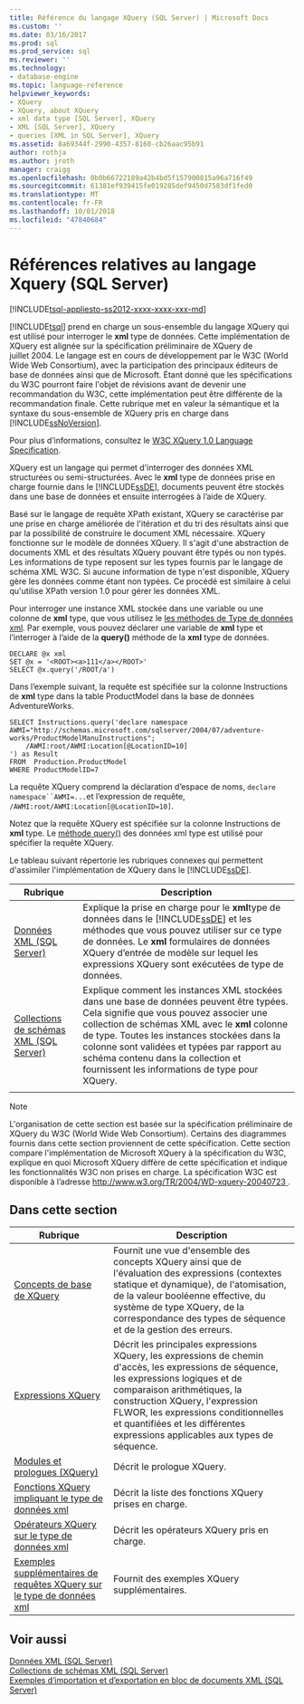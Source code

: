 ```yaml
---
title: Référence du langage XQuery (SQL Server) | Microsoft Docs
ms.custom: ''
ms.date: 03/16/2017
ms.prod: sql
ms.prod_service: sql
ms.reviewer: ''
ms.technology:
- database-engine
ms.topic: language-reference
helpviewer_keywords:
- XQuery
- XQuery, about XQuery
- xml data type [SQL Server], XQuery
- XML [SQL Server], XQuery
- queries [XML in SQL Server], XQuery
ms.assetid: 8a69344f-2990-4357-8160-cb26aac95b91
author: rothja
ms.author: jroth
manager: craigg
ms.openlocfilehash: 0b0b66722189a42b4bd5f157900815a96a716f49
ms.sourcegitcommit: 61381ef939415fe019285def9450d7583df1fed0
ms.translationtype: MT
ms.contentlocale: fr-FR
ms.lasthandoff: 10/01/2018
ms.locfileid: "47840684"
---
```

# <a name="xquery-language-reference-sql-server"></a>Références relatives au langage Xquery (SQL Server)
[!INCLUDE[tsql-appliesto-ss2012-xxxx-xxxx-xxx-md](../includes/tsql-appliesto-ss2012-xxxx-xxxx-xxx-md.md)]

  [!INCLUDE[tsql](../includes/tsql-md.md)] prend en charge un sous-ensemble du langage XQuery qui est utilisé pour interroger le **xml** type de données. Cette implémentation de XQuery est alignée sur la spécification préliminaire de XQuery de juillet 2004. Le langage est en cours de développement par le W3C (World Wide Web Consortium), avec la participation des principaux éditeurs de base de données ainsi que de Microsoft. Étant donné que les spécifications du W3C pourront faire l'objet de révisions avant de devenir une recommandation du W3C, cette implémentation peut être différente de la recommandation finale. Cette rubrique met en valeur la sémantique et la syntaxe du sous-ensemble de XQuery pris en charge dans [!INCLUDE[ssNoVersion](../includes/ssnoversion-md.md)].  
  
 Pour plus d’informations, consultez le [W3C XQuery 1.0 Language Specification](http://go.microsoft.com/fwlink/?LinkId=48846).  
  
 XQuery est un langage qui permet d'interroger des données XML structurées ou semi-structurées. Avec le **xml** type de données prise en charge fournie dans le [!INCLUDE[ssDE](../includes/ssde-md.md)], documents peuvent être stockés dans une base de données et ensuite interrogées à l’aide de XQuery.  
  
 Basé sur le langage de requête XPath existant, XQuery se caractérise par une prise en charge améliorée de l'itération et du tri des résultats ainsi que par la possibilité de construire le document XML nécessaire. XQuery fonctionne sur le modèle de données XQuery. Il s'agit d'une abstraction de documents XML et des résultats XQuery pouvant être typés ou non typés. Les informations de type reposent sur les types fournis par le langage de schéma XML W3C. Si aucune information de type n'est disponible, XQuery gère les données comme étant non typées. Ce procédé est similaire à celui qu'utilise XPath version 1.0 pour gérer les données XML.  
  
 Pour interroger une instance XML stockée dans une variable ou une colonne de **xml** type, que vous utilisez le [les méthodes de Type de données xml](../t-sql/xml/xml-data-type-methods.md). Par exemple, vous pouvez déclarer une variable de **xml** type et l’interroger à l’aide de la **query()** méthode de la **xml** type de données.  
  
```  
DECLARE @x xml  
SET @x = '<ROOT><a>111</a></ROOT>'  
SELECT @x.query('/ROOT/a')  
```  
  
 Dans l’exemple suivant, la requête est spécifiée sur la colonne Instructions de **xml** type dans la table ProductModel dans la base de données AdventureWorks.  
  
```  
SELECT Instructions.query('declare namespace AWMI="http://schemas.microsoft.com/sqlserver/2004/07/adventure-works/ProductModelManuInstructions";           
    /AWMI:root/AWMI:Location[@LocationID=10]  
') as Result   
FROM  Production.ProductModel  
WHERE ProductModelID=7  
```  
  
 La requête XQuery comprend la déclaration d’espace de noms, `declare namespace``AWMI=...`et l’expression de requête, `/AWMI:root/AWMI:Location[@LocationID=10]`.  
  
 Notez que la requête XQuery est spécifiée sur la colonne Instructions de **xml** type. Le [méthode query()](../t-sql/xml/query-method-xml-data-type.md) des données xml type est utilisé pour spécifier la requête XQuery.  
  
 Le tableau suivant répertorie les rubriques connexes qui permettent d'assimiler l'implémentation de XQuery dans le [!INCLUDE[ssDE](../includes/ssde-md.md)].  
  
|Rubrique|Description|  
|-----------|-----------------|  
|[Données XML &#40;SQL Server&#41;](../relational-databases/xml/xml-data-sql-server.md)|Explique la prise en charge pour le **xml**type de données dans le [!INCLUDE[ssDE](../includes/ssde-md.md)] et les méthodes que vous pouvez utiliser sur ce type de données. Le **xml** formulaires de données XQuery d’entrée de modèle sur lequel les expressions XQuery sont exécutées de type de données.|  
|[Collections de schémas XML &#40;SQL Server&#41;](../relational-databases/xml/xml-schema-collections-sql-server.md)|Explique comment les instances XML stockées dans une base de données peuvent être typées. Cela signifie que vous pouvez associer une collection de schémas XML avec le **xml** colonne de type. Toutes les instances stockées dans la colonne sont validées et typées par rapport au schéma contenu dans la collection et fournissent les informations de type pour XQuery.|  
|||  
  
> [!NOTE]  
>  L'organisation de cette section est basée sur la spécification préliminaire de XQuery du W3C (World Wide Web Consortium). Certains des diagrammes fournis dans cette section proviennent de cette spécification. Cette section compare l'implémentation de Microsoft XQuery à la spécification du W3C, explique en quoi Microsoft XQuery diffère de cette spécification et indique les fonctionnalités W3C non prises en charge. La spécification W3C est disponible à l’adresse [ http://www.w3.org/TR/2004/WD-xquery-20040723 ](http://go.microsoft.com/fwlink/?LinkId=48846).  
  
## <a name="in-this-section"></a>Dans cette section  
  
|Rubrique|Description|  
|-----------|-----------------|  
|[Concepts de base de XQuery](../xquery/xquery-basics.md)|Fournit une vue d'ensemble des concepts XQuery ainsi que de l'évaluation des expressions (contextes statique et dynamique), de l'atomisation, de la valeur booléenne effective, du système de type XQuery, de la correspondance des types de séquence et de la gestion des erreurs.|  
|[Expressions XQuery](../xquery/xquery-expressions.md)|Décrit les principales expressions XQuery, les expressions de chemin d'accès, les expressions de séquence, les expressions logiques et de comparaison arithmétiques, la construction XQuery, l'expression FLWOR, les expressions conditionnelles et quantifiées et les différentes expressions applicables aux types de séquence.|  
|[Modules et prologues &#40;XQuery&#41;](../xquery/modules-and-prologs-xquery.md)|Décrit le prologue XQuery.|  
|[Fonctions XQuery impliquant le type de données xml](../xquery/xquery-functions-against-the-xml-data-type.md)|Décrit la liste des fonctions XQuery prises en charge.|  
|[Opérateurs XQuery sur le type de données xml](../xquery/xquery-operators-against-the-xml-data-type.md)|Décrit les opérateurs XQuery pris en charge.|  
|[Exemples supplémentaires de requêtes XQuery sur le type de données xml](../xquery/additional-sample-xqueries-against-the-xml-data-type.md)|Fournit des exemples XQuery supplémentaires.|  
  
## <a name="see-also"></a>Voir aussi  
 [Données XML &#40;SQL Server&#41;](../relational-databases/xml/xml-data-sql-server.md)   
 [Collections de schémas XML &#40;SQL Server&#41;](../relational-databases/xml/xml-schema-collections-sql-server.md)   
 [Exemples d’importation et d’exportation en bloc de documents XML &#40;SQL Server&#41;](../relational-databases/import-export/examples-of-bulk-import-and-export-of-xml-documents-sql-server.md)  
  
  
